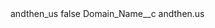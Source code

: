 <?xml version="1.0" encoding="UTF-8"?>
<CustomMetadata xmlns="http://soap.sforce.com/2006/04/metadata" xmlns:xsi="http://www.w3.org/2001/XMLSchema-instance" xmlns:xsd="http://www.w3.org/2001/XMLSchema">
    <label>andthen_us</label>
    <protected>false</protected>
    <values>
        <field>Domain_Name__c</field>
        <value xsi:type="xsd:string">andthen.us</value>
    </values>
</CustomMetadata>
